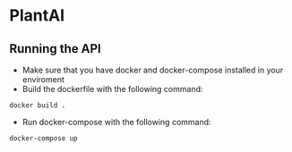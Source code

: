 # PlantAI

## Running the API
- Make sure that you have docker and docker-compose installed in your enviroment
- Build the dockerfile with the following command:
```
docker build .
```
- Run docker-compose with the following command:
```
docker-compose up
```
